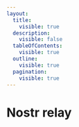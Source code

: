 ```yaml
---
layout:
  title:
    visible: true
  description:
    visible: false
  tableOfContents:
    visible: true
  outline:
    visible: true
  pagination:
    visible: true
---
```


# Nostr relay

<figure><img src="../../.gitbook/assets/nostr-relay.gif" alt=""><figcaption></figcaption></figure>

